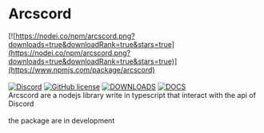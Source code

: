 # Arcscord
[![https://nodei.co/npm/arcscord.png?downloads=true&downloadRank=true&stars=true](https://nodei.co/npm/arcscord.png?downloads=true&downloadRank=true&stars=true)](https://www.npmjs.com/package/arcscord) <br><br>
[![Discord](https://img.shields.io/discord/717743471670329424.svg?color=7289da&label=Arcoz+Community&logo=discord&style=flat-square)](https://discord.gg/Qx7PS4WqdT) [![GitHub license](https://img.shields.io/github/license/Arcoz0308/arcscord.svg)](https://github.com/Arcoz0308/arcscord/blob/master/LICENSE)  [![DOWNLOADS](https://img.shields.io/npm/dm/arcscord)](https://www.npmjs.com/package/arcscord) [![DOCS](https://img.shields.io/badge/typedoc-docs-blue.svg)](https://arcscord.js.org/)
<br>Arcscord are a nodejs library write in typescript that interact with the api of Discord <br><br>
the package are in development 